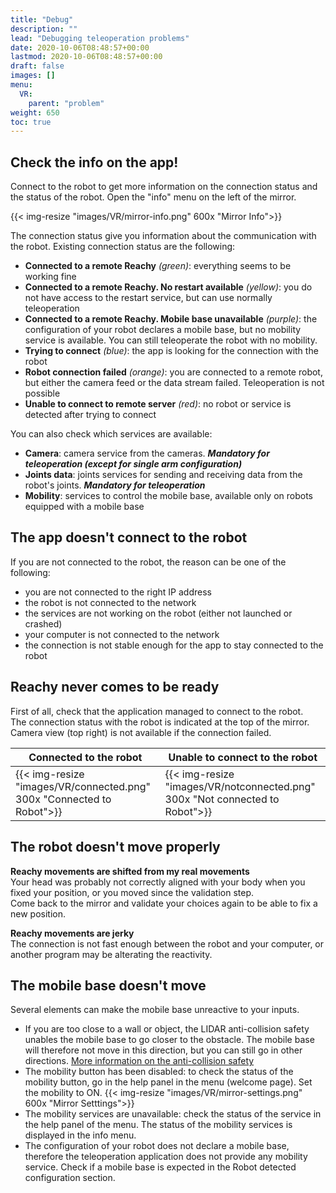 ```yaml
---
title: "Debug"
description: ""
lead: "Debugging teleoperation problems"
date: 2020-10-06T08:48:57+00:00
lastmod: 2020-10-06T08:48:57+00:00
draft: false
images: []
menu:
  VR:
    parent: "problem"
weight: 650
toc: true
---
```


## Check the info on the app!
Connect to the robot to get more information on the connection status and the status of the robot. Open the "info" menu on the left of the mirror.

{{< img-resize "images/VR/mirror-info.png" 600x "Mirror Info">}}

The connection status give you information about the communication with the robot. Existing connection status are the following:
* **Connected to a remote Reachy** *(green)*: everything seems to be working fine
* **Connected to a remote Reachy. No restart available** *(yellow)*: you do not have access to the restart service, but can use normally teleoperation
* **Connected to a remote Reachy. Mobile base unavailable** *(purple)*: the configuration of your robot declares a mobile base, but no mobility service is available. You can still teleoperate the robot with no mobility.
* **Trying to connect** *(blue)*: the app is looking for the connection with the robot
* **Robot connection failed** *(orange)*: you are connected to a remote robot, but either the camera feed or the data stream failed. Teleoperation is not possible
* **Unable to connect to remote server** *(red)*: no robot or service is detected after trying to connect

You can also check which services are available:
* **Camera**: camera service from the cameras. ***Mandatory for teleoperation (except for single arm configuration)***
* **Joints data**: joints services for sending and receiving data from the robot's joints. ***Mandatory for teleoperation***
* **Mobility**: services to control the mobile base, available only on robots equipped with a mobile base

## The app doesn't connect to the robot

If you are not connected to the robot, the reason can be one of the following:
* you are not connected to the right IP address
* the robot is not connected to the network
* the services are not working on the robot (either not launched or crashed)
* your computer is not connected to the network
* the connection is not stable enough for the app to stay connected to the robot

## Reachy never comes to be ready

First of all, check that the application managed to connect to the robot.  
The connection status with the robot is indicated at the top of the mirror.
Camera view (top right) is not available if the connection failed.

|Connected to the robot|Unable to connect to the robot|
|----------------------|------------------------------|
|{{< img-resize "images/VR/connected.png" 300x "Connected to Robot">}}| {{< img-resize "images/VR/notconnected.png" 300x "Not connected to Robot">}}|


## The robot doesn't move properly
**Reachy movements are shifted from my real movements**  
Your head was probably not correctly aligned with your body when you fixed your position, or you moved since the validation step.  
Come back to the mirror and validate your choices again to be able to fix a new position.  

**Reachy movements are jerky**  
The connection is not fast enough between the robot and your computer, or another program may be alterating the reactivity.  

## The mobile base doesn't move
Several elements can make the mobile base unreactive to your inputs.  
* If you are too close to a wall or object, the LIDAR anti-collision safety unables the mobile base to go closer to the obstacle. The mobile base will therefore not move in this direction, but you can still go in other directions. [More information on the anti-collision safety](https://docs.pollen-robotics.com/sdk/mobile-base/safety/)
* The mobility button has been disabled: to check the status of the mobility button, go in the help panel in the menu (welcome page). Set the mobility to ON.
{{< img-resize "images/VR/mirror-settings.png" 600x "Mirror Setttings">}}
* The mobility services are unavailable: check the status of the service in the help panel of the menu. The status of the mobility services is displayed in the info menu. 
* The configuration of your robot does not declare a mobile base, therefore the teleoperation application does not provide any mobility service. Check if a mobile base is expected in the Robot detected configuration section.

